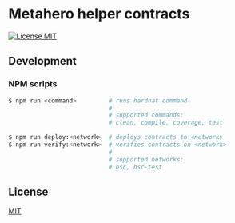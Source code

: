 # Metahero helper contracts

[![License MIT][license-image]][license-url]

## Development

### NPM scripts

```bash
$ npm run <command>         # runs hardhat command
                            # 
                            # supported commands:
                            # clean, compile, coverage, test

$ npm run deploy:<network>  # deploys contracts to <network>
$ npm run verify:<network>  # verifies contracts on <network>
                            # 
                            # supported networks:
                            # bsc, bsc-test
```
## License

[MIT][license-url]

[license-image]: https://img.shields.io/badge/License-MIT-yellow.svg
[license-url]: https://github.com/metahero-io/metahero-contracts/blob/master/LICENSE